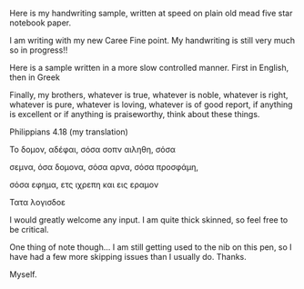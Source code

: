 Here is my handwriting sample, written at speed on plain old mead five star notebook paper.

I am writing with my new Caree Fine point. My handwriting is still very much so in progress!!

Here is a sample written in a more slow controlled manner. First in English, then in Greek

Finally, my brothers, whatever is true, whatever is noble, whatever is right, whatever is pure, whatever is loving, whatever is of good report, if anything is excellent or if anything is praiseworthy, think about these things.

Philippians 4.18 (my translation)

Το δομον, αδέφαι, σόσα σοπν αιληθη, σόσα

σεμνα, όσα δομονα, σόσα αρνα, σόσα προσφάμη,

σόσα εφημα, ετς ιχρεπη και εις εραμον

Τατα λογισδοε

I would greatly welcome any input. I am quite thick skinned, so feel free to be critical.

One thing of note though... I am still getting used to the nib on this pen, so I have had a few more skipping issues than I usually do. Thanks.



Myself.
